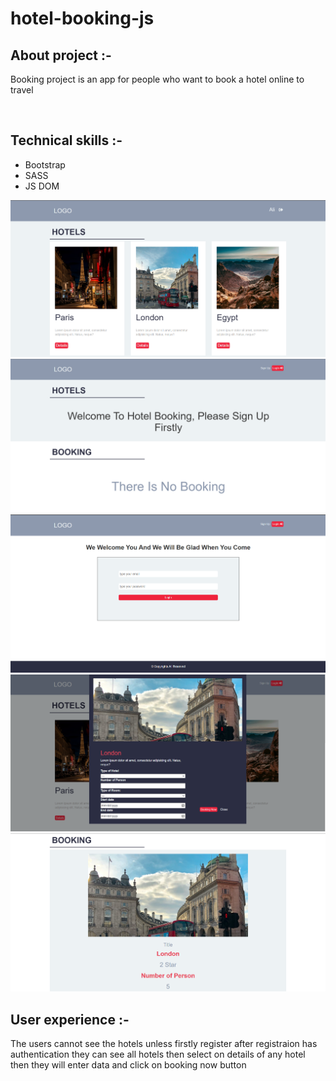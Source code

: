 # hotel-booking-js

<h2>About project :- </h2>
<p>Booking project is an app for people who want to book a hotel online to travel </p>

</br>
<h2>Technical skills :-</h2>
<ul>
   <li>Bootstrap</li>
   <li>SASS</li>
   <li>JS DOM</li>
</ul>



![CHEESE](screenshot/Screenshot_1.png)
</br>
![CHEESE](screenshot/Screenshot_2.png)
</br>
![CHEESE](screenshot/Screenshot_3.png)
</br>
![CHEESE](screenshot/Screenshot_4.png)
</br>
![CHEESE](screenshot/Screenshot_5.png)
</br>


<h2>User experience :-</h2>
<p>The users cannot see the hotels unless firstly register
after registraion has authentication they can see all hotels then select on details of any hotel then they will enter data and click on booking now button</p>
